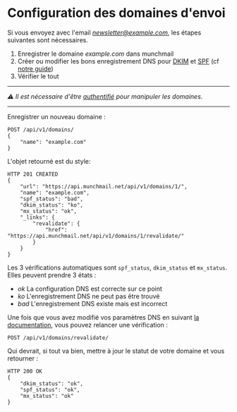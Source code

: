 Configuration des domaines d'envoi
==================================

Si vous envoyez avec l'email *newsletter@example.com*, les étapes suivantes sont
nécessaires.

1. Enregistrer le domaine *example.com* dans munchmail
2. Créer ou modifier les bons enregistrement DNS pour [DKIM](/#enregistrement-dkim) et [SPF](/#enregistrement-spf) (cf [notre guide](/#enregistrement-spf))
3. Vérifier le tout

----

*⚠ Il est nécessaire d'être [authentifié](../authentification) pour manipuler les domaines*.

----

Enregistrer un nouveau domaine :

    POST /api/v1/domains/
    {
        "name": "example.com"
    }

L'objet retourné est du style:

    HTTP 201 CREATED
    {
        "url": "https://api.munchmail.net/api/v1/domains/1/",
        "name": "example.com",
        "spf_status": "bad",
        "dkim_status": "ko",
        "mx_status": "ok",
        "_links": {
            "revalidate": {
                "href": "https://api.munchmail.net/api/v1/domains/1/revalidate/"
            }
        }
    }

Les 3 vérifications automatiques sont `spf_status`, `dkim_status` et
`mx_status`. Elles peuvent prendre 3 états :

* *ok* La configuration DNS est correcte sur ce point
* *ko* L'enregistrement DNS ne peut pas être trouvé
* *bad* L'enregistrement DNS existe mais est incorrect

Une fois que vous avez modifié vos paramètres DNS en suivant
[la documentation]([SPF](/#enregistrement-spf)), vous pouvez relancer une
vérification :

    POST /api/v1/domains/revalidate/

Qui devrait, si tout va bien, mettre à jour le statut de votre domaine et vous
retourner :

    HTTP 200 OK
    {
        "dkim_status": "ok",
        "spf_status": "ok",
        "mx_status": "ok"
    }


